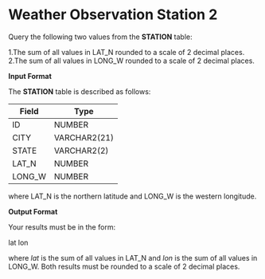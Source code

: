 # Weather Observation Station 2

Query the following two values from the **STATION** table:

1.The sum of all values in LAT_N rounded to a scale of 2 decimal places.    
2.The sum of all values in LONG_W rounded to a scale of 2 decimal places.

**Input Format**

The **STATION** table is described as follows:

|Field|Type|
|---|---|
|ID|NUMBER|
|CITY|VARCHAR2(21)|
|STATE|VARCHAR2(2)|
|LAT_N|NUMBER|
|LONG_W|NUMBER|

where LAT_N is the northern latitude and LONG_W is the western longitude.

**Output Format**

Your results must be in the form:

lat lon

where *lat* is the sum of all values in LAT_N and *lon* is the sum of all values in LONG_W. Both results must be rounded to a scale of 2 decimal places.
